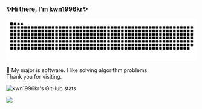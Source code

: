 ### ✨Hi there, I'm kwn1996kr✨
![Snake_SVG](https://github.com/Platane/snk/raw/output/github-contribution-grid-snake.svg)

<!--
**kwn1996kr/kwn1996kr** is a ✨ _special_ ✨ repository because its `README.md` (this file) appears on your GitHub profile.

Here are some ideas to get you started:
  👋
- 🔭 I’m currently working on ...
- 🌱 I’m currently learning ...
- 👯 I’m looking to collaborate on ...
- 🤔 I’m looking for help with ...
- 💬 Ask me about ...
- 📫 How to reach me: ...
- 😄 Pronouns: ...
- ⚡ Fun fact: ...
-->
👋 My major is software. I like solving algorithm problems.</br>
    Thank you for visiting.

![kwn1996kr's GitHub stats](https://github-readme-stats.vercel.app/api?username=kwn1996kr&show_icons=true&theme=radical)

<img src="http://mazassumnida.wtf/api/v2/generate_badge?boj=kn1996"></img></br>

<!--
# SKILL

![C](https://img.shields.io/badge/c-%2300599C.svg?style=for-the-badge&logo=c&logoColor=white)
![CSS3](https://img.shields.io/badge/css3-%231572B6.svg?style=for-the-badge&logo=css3&logoColor=white)
![HTML5](https://img.shields.io/badge/html5-%23E34F26.svg?style=for-the-badge&logo=html5&logoColor=white)
![Java](https://img.shields.io/badge/java-%23ED8B00.svg?style=for-the-badge&logo=java&logoColor=white)
-->

